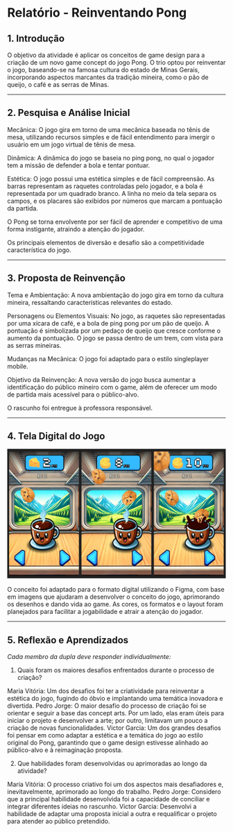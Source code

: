 # Relatório - Reinventando Pong


## 1. Introdução  

O objetivo da atividade é aplicar os conceitos de game design para a criação de um novo game concept do jogo Pong. O trio optou por reinventar o jogo, baseando-se na famosa cultura do estado de Minas Gerais, incorporando aspectos marcantes da tradição mineira, como o pão de queijo, o café e as serras de Minas.
 
---

## 2. Pesquisa e Análise Inicial  
 
Mecânica: O jogo gira em torno de uma mecânica baseada no tênis de mesa, utilizando recursos simples e de fácil entendimento para imergir o usuário em um jogo virtual de tênis de mesa.

Dinâmica: A dinâmica do jogo se baseia no ping pong, no qual o jogador tem a missão de defender a bola e tentar pontuar.

Estética: O jogo possui uma estética simples e de fácil compreensão. As barras representam as raquetes controladas pelo jogador, e a bola é representada por um quadrado branco. A linha no meio da tela separa os campos, e os placares são exibidos por números que marcam a pontuação da partida.

O Pong se torna envolvente por ser fácil de aprender e competitivo de uma forma instigante, atraindo a atenção do jogador.

Os principais elementos de diversão e desafio são a competitividade característica do jogo.

---

## 3. Proposta de Reinvenção   

Tema e Ambientação: A nova ambientação do jogo gira em torno da cultura mineira, ressaltando características relevantes do estado.

Personagens ou Elementos Visuais: No jogo, as raquetes são representadas por uma xícara de café, e a bola de ping pong por um pão de queijo. A pontuação é simbolizada por um pedaço de queijo que cresce conforme o aumento da pontuação. O jogo se passa dentro de um trem, com vista para as serras mineiras.

Mudanças na Mecânica: O jogo foi adaptado para o estilo singleplayer mobile.

Objetivo da Reinvenção: A nova versão do jogo busca aumentar a identificação do público mineiro com o game, além de oferecer um modo de partida mais acessível para o público-alvo.

O rascunho foi entregue à professora responsável.

---

## 4. Tela Digital do Jogo  
 ![concept](/imagem.jpg)

O conceito foi adaptado para o formato digital utilizando o Figma, com base em imagens que ajudaram a desenvolver o conceito do jogo, aprimorando os desenhos e dando vida ao game. As cores, os formatos e o layout foram planejados para facilitar a jogabilidade e atrair a atenção do jogador.

---

## 5. Reflexão e Aprendizados  
*Cada membro da dupla deve responder individualmente:*  

1. Quais foram os maiores desafios enfrentados durante o processo de criação?

Maria Vitória: Um dos desafios foi ter a criatividade para reinventar a estética do jogo, fugindo do óbvio e implantando uma temática inovadora e divertida.
Pedro Jorge: O maior desafio do processo de criação foi se orientar e seguir a base das concept arts. Por um lado, elas eram úteis para iniciar o projeto e desenvolver a arte; por outro, limitavam um pouco a criação de novas funcionalidades.
Victor Garcia: Um dos grandes desafios foi pensar em como adaptar a estética e a temática do jogo ao estilo original do Pong, garantindo que o game design estivesse alinhado ao público-alvo e à reimaginação proposta.

2. Que habilidades foram desenvolvidas ou aprimoradas ao longo da atividade?

Maria Vitória: O processo criativo foi um dos aspectos mais desafiadores e, inevitavelmente, aprimorado ao longo do trabalho.
Pedro Jorge: Considero que a principal habilidade desenvolvida foi a capacidade de conciliar e integrar diferentes ideias no rascunho.
Victor Garcia: Desenvolvi a habilidade de adaptar uma proposta inicial a outra e requalificar o projeto para atender ao público pretendido.
